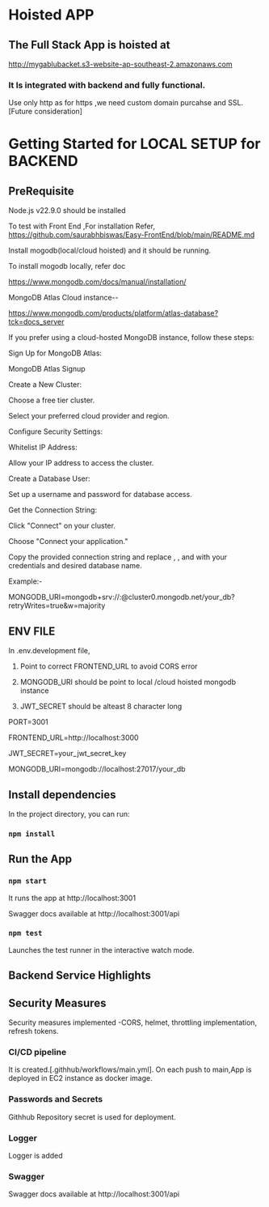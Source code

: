 # Hoisted APP

## The Full Stack App is hoisted at 

http://mygablubacket.s3-website-ap-southeast-2.amazonaws.com

### It Is integrated with backend and fully functional.
Use only http as for https ,we need custom domain purcahse and SSL.[Future consideration]


# Getting Started for LOCAL  SETUP for BACKEND 

## PreRequisite

Node.js v22.9.0 should be installed

To test with Front End ,For installation Refer, https://github.com/saurabhbiswas/Easy-FrontEnd/blob/main/README.md



Install mogodb(local/cloud hoisted) and it should be running.



To install mogodb locally, refer  doc

https://www.mongodb.com/docs/manual/installation/

MongoDB Atlas Cloud instance--

https://www.mongodb.com/products/platform/atlas-database?tck=docs_server

If you prefer using a cloud-hosted MongoDB instance, follow these steps:

Sign Up for MongoDB Atlas:

MongoDB Atlas Signup

Create a New Cluster:

Choose a free tier cluster.

Select your preferred cloud provider and region.

Configure Security Settings:

Whitelist IP Address:

Allow your IP address to access the cluster.

Create a Database User:

Set up a username and password for database access.

Get the Connection String:

Click "Connect" on your cluster.

Choose "Connect your application."

Copy the provided connection string and replace <username>, <password>, and <dbname> with your credentials and desired database name.

Example:-

MONGODB_URI=mongodb+srv://<username>:<password>@cluster0.mongodb.net/your_db?retryWrites=true&w=majority



## ENV FILE 

In .env.development file,

1) Point to correct FRONTEND_URL to avoid CORS error

2) MONGODB_URI should be point to local /cloud hoisted mongodb instance

3) JWT_SECRET should be alteast 8 character long

PORT=3001

FRONTEND_URL=http://localhost:3000

JWT_SECRET=your_jwt_secret_key

MONGODB_URI=mongodb://localhost:27017/your_db


## Install dependencies

In the project directory, you can run:

### `npm install`


## Run the App

### `npm start`

It runs the app at  http://localhost:3001

Swagger docs available at http://localhost:3001/api

### `npm test`

Launches the test runner in the interactive watch mode.




## Backend Service Highlights

## Security Measures

Security measures implemented -CORS, helmet, throttling implementation, refresh tokens.

### CI/CD pipeline 

It is created.[.githhub/workflows/main.yml].
On each push to main,App is deployed in EC2 instance as docker image.

### Passwords and Secrets

Githhub Repository secret is used for deployment.

### Logger

Logger is added 

### Swagger
Swagger docs available at http://localhost:3001/api

